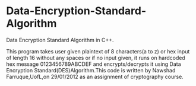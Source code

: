 Data-Encryption-Standard-Algorithm
==================================

Data Encryption Standard Algorithm in C++.

This program takes user given plaintext of 8 characters(a to z) or hex input of length 16 without any spaces or if no input given, it runs on hardcoded hex message 0123456789ABCDEF and encrypts/decrypts it using Data Encryption Standard(DES)Algorithm.This code is written by Nawshad Farruque,UofL,on 29/01/2012 as an assignment of cryptography course.
 
